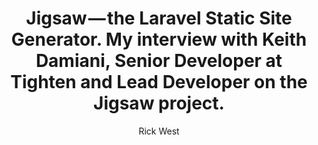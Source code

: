 ---
title: "Jigsaw — the Laravel Static Site Generator.
        My interview with Keith Damiani, Senior Developer at Tighten and Lead Developer on the Jigsaw project."
author: Rick West
url: https://hackernoon.com/jigsaw-my-interview-with-keith-damiani-senior-developer-at-tighten-and-lead-developer-on-the-55ead103514d 
published: 2018-09-26
---